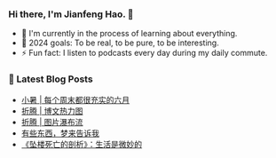 ### Hi there, I'm Jianfeng Hao. 👋

- 🌱 I'm currently in the process of learning about everything.
- 🥅 2024 goals: To be real, to be pure, to be interesting.
- ⚡ Fun fact: I listen to podcasts every day during my daily commute.

### 📕 Latest Blog Posts
<!-- BLOG-POST-LIST:START -->
- [小暑 | 每个周末都很充实的六月](https://philohao.com/2024/07/20240706/)
- [折腾 | 博文热力图](https://philohao.com/2024/01/20240110/)
- [折腾 | 图片瀑布流](https://philohao.com/2024/01/20240107/)
- [有些东西，梦来告诉我](https://philohao.com/2023/12/20231216/)
- [《坠楼死亡的剖析》：生活是微妙的](https://philohao.com/2023/12/20231209/)
<!-- BLOG-POST-LIST:END -->
